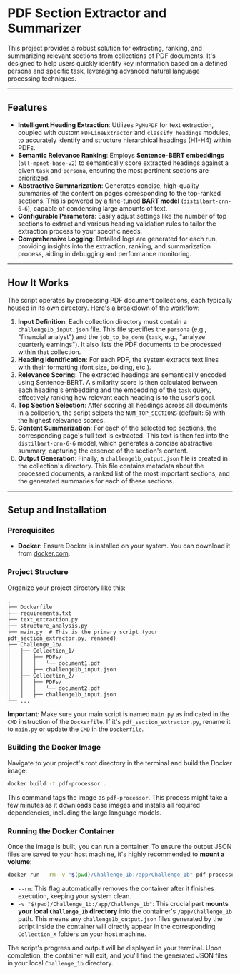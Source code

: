 # PDF Section Extractor and Summarizer

This project provides a robust solution for extracting, ranking, and summarizing relevant sections from collections of PDF documents. It's designed to help users quickly identify key information based on a defined persona and specific task, leveraging advanced natural language processing techniques.

-----

## Features

  * **Intelligent Heading Extraction**: Utilizes `PyMuPDF` for text extraction, coupled with custom `PDFLineExtractor` and `classify_headings` modules, to accurately identify and structure hierarchical headings (H1-H4) within PDFs.
  * **Semantic Relevance Ranking**: Employs **Sentence-BERT embeddings** (`all-mpnet-base-v2`) to semantically score extracted headings against a given `task` and `persona`, ensuring the most pertinent sections are prioritized.
  * **Abstractive Summarization**: Generates concise, high-quality summaries of the content on pages corresponding to the top-ranked sections. This is powered by a fine-tuned **BART model** (`distilbart-cnn-6-6`), capable of condensing large amounts of text.
  * **Configurable Parameters**: Easily adjust settings like the number of top sections to extract and various heading validation rules to tailor the extraction process to your specific needs.
  * **Comprehensive Logging**: Detailed logs are generated for each run, providing insights into the extraction, ranking, and summarization process, aiding in debugging and performance monitoring.

-----

## How It Works

The script operates by processing PDF document collections, each typically housed in its own directory. Here's a breakdown of the workflow:

1.  **Input Definition**: Each collection directory must contain a `challenge1b_input.json` file. This file specifies the `persona` (e.g., "financial analyst") and the `job_to_be_done` (`task`, e.g., "analyze quarterly earnings"). It also lists the PDF documents to be processed within that collection.
2.  **Heading Identification**: For each PDF, the system extracts text lines with their formatting (font size, bolding, etc.). 
3.  **Relevance Scoring**: The extracted headings are semantically encoded using Sentence-BERT. A similarity score is then calculated between each heading's embedding and the embedding of the `task` query, effectively ranking how relevant each heading is to the user's goal.
4.  **Top Section Selection**: After scoring all headings across all documents in a collection, the script selects the `NUM_TOP_SECTIONS` (default: 5) with the highest relevance scores.
5.  **Content Summarization**: For each of the selected top sections, the corresponding page's full text is extracted. This text is then fed into the `distilbart-cnn-6-6` model, which generates a concise abstractive summary, capturing the essence of the section's content.
6.  **Output Generation**: Finally, a `challenge1b_output.json` file is created in the collection's directory. This file contains metadata about the processed documents, a ranked list of the most important sections, and the generated summaries for each of these sections.

-----

## Setup and Installation

### Prerequisites

  * **Docker**: Ensure Docker is installed on your system. You can download it from [docker.com](https://www.google.com/search?q=https://www.docker.com/get-started).

### Project Structure

Organize your project directory like this:

```
.
├── Dockerfile
├── requirements.txt
├── text_extraction.py
├── structure_analysis.py
├── main.py  # This is the primary script (your pdf_section_extractor.py, renamed)
├── Challenge_1b/
│   ├── Collection_1/
│   │   ├── PDFs/
│   │   │   └── document1.pdf
│   │   ├── challenge1b_input.json
│   ├── Collection_2/
│   │   ├── PDFs/
│   │   │   └── document2.pdf
│   │   ├── challenge1b_input.json
└── ...
```

**Important**: Make sure your main script is named `main.py` as indicated in the `CMD` instruction of the `Dockerfile`. If it's `pdf_section_extractor.py`, rename it to `main.py` or update the `CMD` in the `Dockerfile`.


### Building the Docker Image

Navigate to your project's root directory in the terminal and build the Docker image:

```bash
docker build -t pdf-processor .
```

This command tags the image as `pdf-processor`. This process might take a few minutes as it downloads base images and installs all required dependencies, including the large language models.

### Running the Docker Container

Once the image is built, you can run a container. To ensure the output JSON files are saved to your host machine, it's highly recommended to **mount a volume**:

```bash
docker run --rm -v "$(pwd)/Challenge_1b:/app/Challenge_1b" pdf-processor
```

  * `--rm`: This flag automatically removes the container after it finishes execution, keeping your system clean.
  * `-v "$(pwd)/Challenge_1b:/app/Challenge_1b"`: This crucial part **mounts your local `Challenge_1b` directory** into the container's `/app/Challenge_1b` path. This means any `challenge1b_output.json` files generated by the script inside the container will directly appear in the corresponding `Collection_X` folders on your host machine.

The script's progress and output will be displayed in your terminal. Upon completion, the container will exit, and you'll find the generated JSON files in your local `Challenge_1b` directory.
